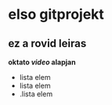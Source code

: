 # elso gitprojekt
## ez a rovid leiras
**oktato *video* alapjan**

- lista elem
- lista elem
- .lista elem
